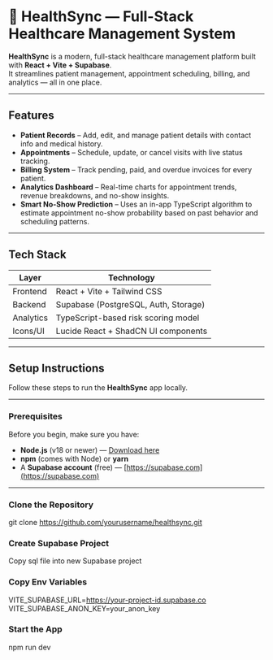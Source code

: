 # 🏥 HealthSync — Full-Stack Healthcare Management System

**HealthSync** is a modern, full-stack healthcare management platform built with **React + Vite + Supabase**.  
It streamlines patient management, appointment scheduling, billing, and analytics — all in one place.

---

## Features

- **Patient Records** – Add, edit, and manage patient details with contact info and medical history.  
- **Appointments** – Schedule, update, or cancel visits with live status tracking.  
- **Billing System** – Track pending, paid, and overdue invoices for every patient.  
- **Analytics Dashboard** – Real-time charts for appointment trends, revenue breakdowns, and no-show insights.  
- **Smart No-Show Prediction** – Uses an in-app TypeScript algorithm to estimate appointment no-show probability based on past behavior and scheduling patterns.

---

## Tech Stack

| Layer | Technology |
|--------|-------------|
| Frontend | React + Vite + Tailwind CSS |
| Backend | Supabase (PostgreSQL, Auth, Storage) |
| Analytics | TypeScript-based risk scoring model |
| Icons/UI | Lucide React + ShadCN UI components |

---

## Setup Instructions

Follow these steps to run the **HealthSync** app locally.

---

### Prerequisites

Before you begin, make sure you have:

- **Node.js** (v18 or newer) — [Download here](https://nodejs.org/)
- **npm** (comes with Node) or **yarn**
- A **Supabase account** (free) — [https://supabase.com](https://supabase.com)

---

### Clone the Repository
git clone https://github.com/yourusername/healthsync.git

### Create Supabase Project 
Copy sql file into new Supabase project 

### Copy Env Variables
VITE_SUPABASE_URL=https://your-project-id.supabase.co 
VITE_SUPABASE_ANON_KEY=your_anon_key

### Start the App
npm run dev
